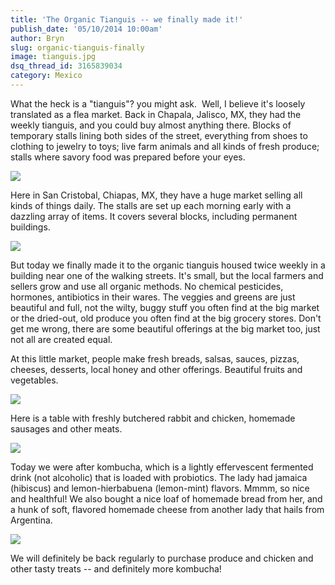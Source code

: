 ```yaml
---
title: 'The Organic Tianguis -- we finally made it!'
publish_date: '05/10/2014 10:00am'
author: Bryn
slug: organic-tianguis-finally
image: tianguis.jpg
dsq_thread_id: 3165839034
category: Mexico
---
```

What the heck is a "tianguis"? you might ask.  Well, I believe it's loosely translated as a flea market. Back in Chapala, Jalisco, MX, they had the weekly tianguis, and you could buy almost anything there. Blocks of temporary stalls lining both sides of the street, everything from shoes to clothing to jewelry to toys; live farm animals and all kinds of fresh produce; stalls where savory food was prepared before your eyes.

![](http://farm9.staticflickr.com/8319/8003360376_a51034ffe8_m.jpg)

Here in San Cristobal, Chiapas, MX, they have a huge market selling all kinds of things daily. The stalls are set up each morning early with a dazzling array of items. It covers several blocks, including permanent buildings.

![](http://farm6.staticflickr.com/5489/13966800330_9c98e6a407_m.jpg)

But today we finally made it to the organic tianguis housed twice weekly in a building near one of the walking streets. It's small, but the local farmers and sellers grow and use all organic methods. No chemical pesticides, hormones, antibiotics in their wares. The veggies and greens are just beautiful and full, not the wilty, buggy stuff you often find at the big market or the dried-out, old produce you often find at the big grocery stores. Don't get me wrong, there are some beautiful offerings at the big market too, just not all are created equal.

At this little market, people make fresh breads, salsas, sauces, pizzas, cheeses, desserts, local honey and other offerings. Beautiful fruits and vegetables.

[![](http://farm8.staticflickr.com/7353/14153319285_3e298b3d25_n.jpg)](http://www.flickr.com/photos/48315294@N00/14153319285/ "Organic veg")

Here is a table with freshly butchered rabbit and chicken, homemade sausages and other meats.

![](http://farm6.staticflickr.com/5514/13966659468_fece8eb6de_n.jpg)

Today we were after kombucha, which is a lightly effervescent fermented drink (not alcoholic) that is loaded with probiotics. The lady had jamaica (hibiscus) and lemon-hierbabuena (lemon-mint) flavors. Mmmm, so nice and healthful! We also bought a nice loaf of homemade bread from her, and a hunk of soft, flavored homemade cheese from another lady that hails from Argentina.

[![](http://farm3.staticflickr.com/2903/13968097090_59647d602d_n.jpg)](http://www.flickr.com/photos/48315294@N00/13968097090/ "Kombucha")

We will definitely be back regularly to purchase produce and chicken and other tasty treats -- and definitely more kombucha!